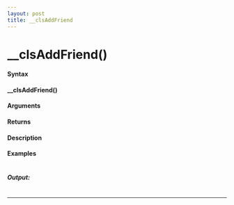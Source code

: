 ```yaml
---
layout: post
title: __clsAddFriend
---
```


# __clsAddFriend()


#### Syntax

#### __clsAddFriend()

#### Arguments

#### Returns

#### Description

#### Examples

```

```

##### Output:

```

```

---